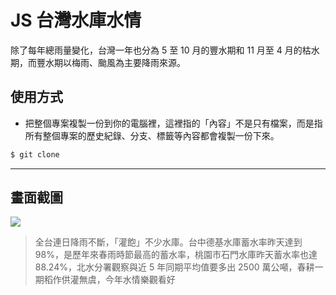 # JS 台灣水庫水情

除了每年總雨量變化，台灣一年也分為 5 至 10 月的豐水期和 11 月至 4 月的枯水期，而豐水期以梅雨、颱風為主要降雨來源。

## 使用方式
- 把整個專案複製一份到你的電腦裡，這裡指的「內容」不是只有檔案，而是指所有整個專案的歷史紀錄、分支、標籤等內容都會複製一份下來。
```sh
$ git clone
```

----

## 畫面截圖
![](https://i.imgur.com/YlmjfbY.png)
> 全台連日降雨不斷，「灌飽」不少水庫。台中德基水庫蓄水率昨天達到 98%，是歷年來春雨時節最高的蓄水率，桃園市石門水庫昨天蓄水率也達 88.24%，北水分署觀察與近 5 年同期平均值要多出 2500 萬公噸，春耕一期稻作供灌無虞，今年水情樂觀看好
